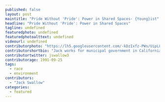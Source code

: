 ```yaml
---
published: false
layout: post
maintitle: "Pride Without 'Pride': Power in Shared Spaces- {Young}ist"
headline: "Pride Without 'Pride': Power in Shared Spaces"
tagline: undefined
featuredphoto: undefined
featuredphotoalttext: undefined
videourl: undefined
contributorphoto: "https://lh5.googleusercontent.com/-kDzIxfz-PWs/UipL8JxMzOI/AAAAAAAAAD0/cVaLS8eenBY/w231-h232-no/945545_10201311471409212_1181464773_n.jpg"
contributorshortbio: "Jack works for municipal government in California."
contributortwitter: jswallow3
contributorage: 1991-09-25
tags: 
  - race
  - environment
contributors: 
  - "Jack Swallow"
categories: 
  - featured
---
```


